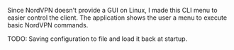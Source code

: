 Since NordVPN doesn't provide a GUI on Linux, I made this CLI menu to easier control the client. The application shows the user a menu to execute basic NordVPN commands.

TODO: Saving configuration to file and load it back at startup.
